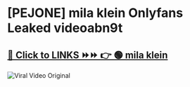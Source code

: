 
 # [PEJONE] mila klein Onlyfans Leaked videoabn9t

## <h2><a href="https://clipsfans.com/mila_klein&ref=git">🔗 Click to LINKS ⏩⏩ 👉 🟢 mila klein </a></h2>

<a href="https://clipsfans.com/mila_klein&ref=git" rel="nofollow" data-target="animated-image.originalLink"><img src="https://i.ibb.co.com/xMMVF88/686577567.gif" alt="Viral Video Original" style="max-width: 100%; display: inline-block;" data-target="animated-image.originalImage"></a>

